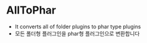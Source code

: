 # AllToPhar
- It converts all of folder plugins to phar type plugins
- 모든 폴더형 플러그인을 phar형 플러그인으로 변환합니다
